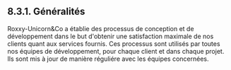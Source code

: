## 8.3.1. Généralités

Roxxy-Unicorn&Co a établie des processus de conception et de développement dans le but d'obtenir une satisfaction maximale de nos clients quant aux services fournis.
Ces processus sont utilisés par toutes nos équipes de développement, pour chaque client et dans chaque projet. Ils sont mis à jour de manière réguliére avec les équipes concernées. 
